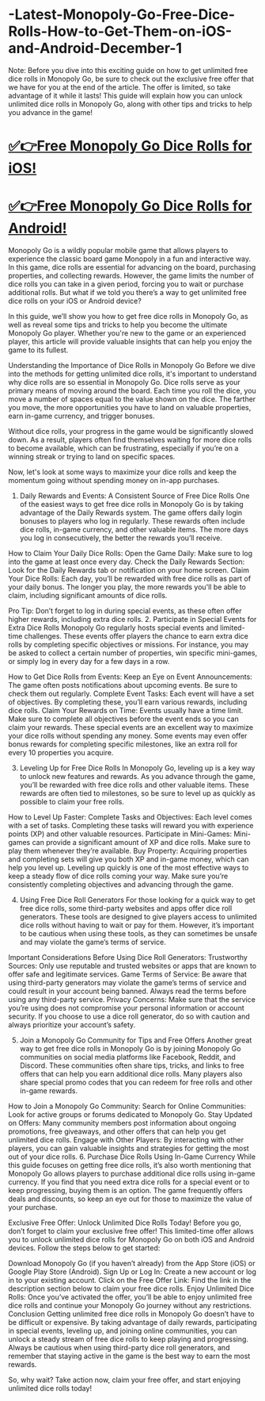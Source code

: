# -Latest-Monopoly-Go-Free-Dice-Rolls-How-to-Get-Them-on-iOS-and-Android-December-1

Note: Before you dive into this exciting guide on how to get unlimited free dice rolls in Monopoly Go, be sure to check out the exclusive free offer that we have for you at the end of the article. The offer is limited, so take advantage of it while it lasts! This guide will explain how you can unlock unlimited dice rolls in Monopoly Go, along with other tips and tricks to help you advance in the game!

# [✅👉Free Monopoly Go Dice Rolls for iOS!](https://hubverify.com/cl/?o=6737a510a3fa4)

# [✅👉Free Monopoly Go Dice Rolls for Android!](https://hubverify.com/cl/?o=6737a510a3fa4)

Monopoly Go is a wildly popular mobile game that allows players to experience the classic board game Monopoly in a fun and interactive way. In this game, dice rolls are essential for advancing on the board, purchasing properties, and collecting rewards. However, the game limits the number of dice rolls you can take in a given period, forcing you to wait or purchase additional rolls. But what if we told you there’s a way to get unlimited free dice rolls on your iOS or Android device?

In this guide, we’ll show you how to get free dice rolls in Monopoly Go, as well as reveal some tips and tricks to help you become the ultimate Monopoly Go player. Whether you're new to the game or an experienced player, this article will provide valuable insights that can help you enjoy the game to its fullest.

Understanding the Importance of Dice Rolls in Monopoly Go
Before we dive into the methods for getting unlimited dice rolls, it's important to understand why dice rolls are so essential in Monopoly Go. Dice rolls serve as your primary means of moving around the board. Each time you roll the dice, you move a number of spaces equal to the value shown on the dice. The farther you move, the more opportunities you have to land on valuable properties, earn in-game currency, and trigger bonuses.

Without dice rolls, your progress in the game would be significantly slowed down. As a result, players often find themselves waiting for more dice rolls to become available, which can be frustrating, especially if you’re on a winning streak or trying to land on specific spaces.

Now, let's look at some ways to maximize your dice rolls and keep the momentum going without spending money on in-app purchases.

1. Daily Rewards and Events: A Consistent Source of Free Dice Rolls
One of the easiest ways to get free dice rolls in Monopoly Go is by taking advantage of the Daily Rewards system. The game offers daily login bonuses to players who log in regularly. These rewards often include dice rolls, in-game currency, and other valuable items. The more days you log in consecutively, the better the rewards you’ll receive.

How to Claim Your Daily Dice Rolls:
Open the Game Daily: Make sure to log into the game at least once every day.
Check the Daily Rewards Section: Look for the Daily Rewards tab or notification on your home screen.
Claim Your Dice Rolls: Each day, you’ll be rewarded with free dice rolls as part of your daily bonus.
The longer you play, the more rewards you'll be able to claim, including significant amounts of dice rolls.

Pro Tip: Don’t forget to log in during special events, as these often offer higher rewards, including extra dice rolls.
2. Participate in Special Events for Extra Dice Rolls
Monopoly Go regularly hosts special events and limited-time challenges. These events offer players the chance to earn extra dice rolls by completing specific objectives or missions. For instance, you may be asked to collect a certain number of properties, win specific mini-games, or simply log in every day for a few days in a row.

How to Get Dice Rolls from Events:
Keep an Eye on Event Announcements: The game often posts notifications about upcoming events. Be sure to check them out regularly.
Complete Event Tasks: Each event will have a set of objectives. By completing these, you’ll earn various rewards, including dice rolls.
Claim Your Rewards on Time: Events usually have a time limit. Make sure to complete all objectives before the event ends so you can claim your rewards.
These special events are an excellent way to maximize your dice rolls without spending any money. Some events may even offer bonus rewards for completing specific milestones, like an extra roll for every 10 properties you acquire.

3. Leveling Up for Free Dice Rolls
In Monopoly Go, leveling up is a key way to unlock new features and rewards. As you advance through the game, you’ll be rewarded with free dice rolls and other valuable items. These rewards are often tied to milestones, so be sure to level up as quickly as possible to claim your free rolls.

How to Level Up Faster:
Complete Tasks and Objectives: Each level comes with a set of tasks. Completing these tasks will reward you with experience points (XP) and other valuable resources.
Participate in Mini-Games: Mini-games can provide a significant amount of XP and dice rolls. Make sure to play them whenever they’re available.
Buy Property: Acquiring properties and completing sets will give you both XP and in-game money, which can help you level up.
Leveling up quickly is one of the most effective ways to keep a steady flow of dice rolls coming your way. Make sure you’re consistently completing objectives and advancing through the game.

4. Using Free Dice Roll Generators
For those looking for a quick way to get free dice rolls, some third-party websites and apps offer dice roll generators. These tools are designed to give players access to unlimited dice rolls without having to wait or pay for them. However, it’s important to be cautious when using these tools, as they can sometimes be unsafe and may violate the game’s terms of service.

Important Considerations Before Using Dice Roll Generators:
Trustworthy Sources: Only use reputable and trusted websites or apps that are known to offer safe and legitimate services.
Game Terms of Service: Be aware that using third-party generators may violate the game’s terms of service and could result in your account being banned. Always read the terms before using any third-party service.
Privacy Concerns: Make sure that the service you’re using does not compromise your personal information or account security.
If you choose to use a dice roll generator, do so with caution and always prioritize your account’s safety.

5. Join a Monopoly Go Community for Tips and Free Offers
Another great way to get free dice rolls in Monopoly Go is by joining Monopoly Go communities on social media platforms like Facebook, Reddit, and Discord. These communities often share tips, tricks, and links to free offers that can help you earn additional dice rolls. Many players also share special promo codes that you can redeem for free rolls and other in-game rewards.

How to Join a Monopoly Go Community:
Search for Online Communities: Look for active groups or forums dedicated to Monopoly Go.
Stay Updated on Offers: Many community members post information about ongoing promotions, free giveaways, and other offers that can help you get unlimited dice rolls.
Engage with Other Players: By interacting with other players, you can gain valuable insights and strategies for getting the most out of your dice rolls.
6. Purchase Dice Rolls Using In-Game Currency
While this guide focuses on getting free dice rolls, it’s also worth mentioning that Monopoly Go allows players to purchase additional dice rolls using in-game currency. If you find that you need extra dice rolls for a special event or to keep progressing, buying them is an option. The game frequently offers deals and discounts, so keep an eye out for those to maximize the value of your purchase.

Exclusive Free Offer: Unlock Unlimited Dice Rolls Today!
Before you go, don’t forget to claim your exclusive free offer! This limited-time offer allows you to unlock unlimited dice rolls for Monopoly Go on both iOS and Android devices. Follow the steps below to get started:

Download Monopoly Go (if you haven’t already) from the App Store (iOS) or Google Play Store (Android).
Sign Up or Log In: Create a new account or log in to your existing account.
Click on the Free Offer Link: Find the link in the description section below to claim your free dice rolls.
Enjoy Unlimited Dice Rolls: Once you’ve activated the offer, you’ll be able to enjoy unlimited free dice rolls and continue your Monopoly Go journey without any restrictions.
Conclusion
Getting unlimited free dice rolls in Monopoly Go doesn’t have to be difficult or expensive. By taking advantage of daily rewards, participating in special events, leveling up, and joining online communities, you can unlock a steady stream of free dice rolls to keep playing and progressing. Always be cautious when using third-party dice roll generators, and remember that staying active in the game is the best way to earn the most rewards.

So, why wait? Take action now, claim your free offer, and start enjoying unlimited dice rolls today!
